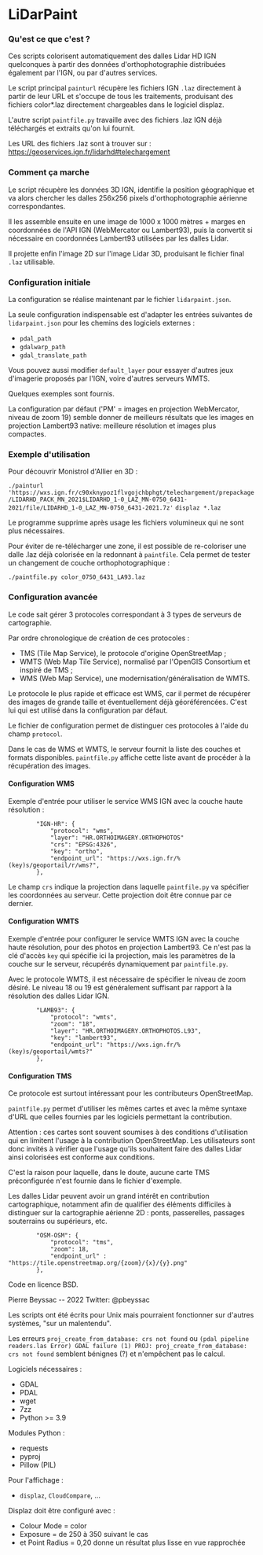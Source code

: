 LiDarPaint
==========

### Qu'est ce que c'est ?

Ces scripts colorisent automatiquement des dalles Lidar HD IGN quelconques à partir des données d'orthophotographie distribuées également par l'IGN, ou par d'autres services.

Le script principal `painturl` récupère les fichiers IGN `.laz` directement à partir de leur URL et s'occupe de tous les traitements, produisant des fichiers color*.laz directement chargeables dans le logiciel displaz.

L'autre script `paintfile.py` travaille avec des fichiers .laz IGN déjà téléchargés et extraits qu'on lui fournit.

Les URL des fichiers .laz sont à trouver sur :
https://geoservices.ign.fr/lidarhd#telechargement

### Comment ça marche

Le script récupère les données 3D IGN, identifie la position géographique et va alors chercher les dalles 256x256 pixels d'orthophotographie aérienne correspondantes.

Il les assemble ensuite en une image de 1000 x 1000 mètres + marges en coordonnées de l'API IGN (WebMercator ou Lambert93), puis la convertit si nécessaire en coordonnées Lambert93 utilisées par les dalles Lidar.

Il projette enfin l'image 2D sur l'image Lidar 3D, produisant le fichier final `.laz` utilisable.

### Configuration initiale

La configuration se réalise maintenant par le fichier `lidarpaint.json`.

La seule configuration indispensable est d'adapter les entrées suivantes de `lidarpaint.json` pour les chemins des logiciels externes :

* `pdal_path`
* `gdalwarp_path`
* `gdal_translate_path`

Vous pouvez aussi modifier `default_layer` pour essayer d'autres jeux d'imagerie proposés par l'IGN, voire d'autres serveurs WMTS.

Quelques exemples sont fournis.

La configuration par défaut ('PM' = images en projection WebMercator, niveau de zoom 19) semble donner de meilleurs résultats que les images en projection Lambert93 native: meilleure résolution et images plus compactes.

### Exemple d'utilisation

Pour découvrir Monistrol d'Allier en 3D :

`./painturl 'https://wxs.ign.fr/c90xknypoz1flvgojchbphgt/telechargement/prepackage/LIDARHD_PACK_MN_2021$LIDARHD_1-0_LAZ_MN-0750_6431-2021/file/LIDARHD_1-0_LAZ_MN-0750_6431-2021.7z'`
`displaz *.laz`

Le programme supprime après usage les fichiers volumineux qui ne sont plus nécessaires.

Pour éviter de re-télécharger une zone, il est possible de re-coloriser
une dalle .laz déjà colorisée en la redonnant à `paintfile`. Cela
permet de tester un changement de couche orthophotographique :

`./paintfile.py color_0750_6431_LA93.laz`

### Configuration avancée

Le code sait gérer 3 protocoles correspondant à 3 types de serveurs de cartographie.

Par ordre chronologique de création de ces protocoles :

* TMS (Tile Map Service), le protocole d'origine OpenStreetMap ;
* WMTS (Web Map Tile Service), normalisé par l'OpenGIS Consortium et inspiré de TMS ;
* WMS (Web Map Service), une modernisation/généralisation de WMTS.

Le protocole le plus rapide et efficace est WMS, car il permet de récupérer des images de grande taille et éventuellement déjà géoréférencées. C'est lui qui est utilisé dans la configuration par défaut.

Le fichier de configuration permet de distinguer ces protocoles à l'aide du champ `protocol`.

Dans le cas de WMS et WMTS, le serveur fournit la liste des couches et formats disponibles. `paintfile.py` affiche cette liste avant de procéder à la récupération des images.

#### Configuration WMS

Exemple d'entrée pour utiliser le service WMS IGN avec la couche haute résolution :
```
        "IGN-HR": {
            "protocol": "wms",
            "layer": "HR.ORTHOIMAGERY.ORTHOPHOTOS"
            "crs": "EPSG:4326",
            "key": "ortho",
            "endpoint_url": "https://wxs.ign.fr/%(key)s/geoportail/r/wms?",
        },
```

Le champ `crs` indique la projection dans laquelle `paintfile.py` va spécifier les coordonnées au serveur. Cette projection doit être connue par ce dernier.

#### Configuration WMTS

Exemple d'entrée pour configurer le service WMTS IGN avec la couche haute résolution, pour des photos en projection Lambert93.
Ce n'est pas la clé d'accès `key` qui spécifie ici la projection, mais les paramètres de la couche sur le serveur, récupérés dynamiquement par `paintfile.py`.

Avec le protocole WMTS, il est nécessaire de spécifier le niveau de zoom désiré. Le niveau 18 ou 19 est généralement suffisant par rapport à la résolution des dalles Lidar IGN.

```
        "LAMB93": {
            "protocol": "wmts",
            "zoom": "18",
            "layer": "HR.ORTHOIMAGERY.ORTHOPHOTOS.L93",
            "key": "lambert93",
            "endpoint_url": "https://wxs.ign.fr/%(key)s/geoportail/wmts?"
        },
```


#### Configuration TMS

Ce protocole est surtout intéressant pour les contributeurs OpenStreetMap.

`paintfile.py` permet d'utiliser les mêmes cartes et avec la même syntaxe d'URL que celles fournies par les logiciels permettant la contribution.

Attention : ces cartes sont souvent soumises à des conditions d'utilisation qui en limitent l'usage à la contribution OpenStreetMap. Les utilisateurs sont donc invités à vérifier que l'usage qu'ils souhaitent faire des dalles Lidar ainsi colorisées est conforme aux conditions.

C'est la raison pour laquelle, dans le doute, aucune carte TMS préconfigurée n'est fournie dans le fichier d'exemple.

Les dalles Lidar peuvent avoir un grand intérêt en contribution cartographique, notamment afin de qualifier des éléments difficiles à distinguer sur la cartographie aérienne 2D : ponts, passerelles, passages souterrains ou supérieurs, etc.

```
        "OSM-OSM": {
            "protocol": "tms",
            "zoom": 18,
            "endpoint_url" : "https://tile.openstreetmap.org/{zoom}/{x}/{y}.png"
        },
```

Code en licence BSD.

Pierre Beyssac -- 2022
Twitter: @pbeyssac

Les scripts ont été écrits pour Unix mais pourraient fonctionner sur d'autres systèmes, "sur un malentendu".

Les erreurs `proj_create_from_database: crs not found` ou
`(pdal pipeline readers.las Error) GDAL failure (1) PROJ: proj_create_from_database: crs not found`
semblent bénignes (?) et n'empêchent pas le calcul.

Logiciels nécessaires :
* GDAL
* PDAL
* wget
* 7zz
* Python >= 3.9

Modules Python :
* requests
* pyproj
* Pillow (PIL)

Pour l'affichage :
* `displaz`, `CloudCompare`, ...

Displaz doit être configuré avec :
* Colour Mode = color
* Exposure = de 250 à 350 suivant le cas
* et Point Radius = 0,20 donne un résultat plus lisse en vue rapprochée
